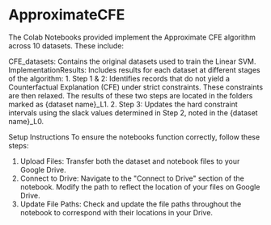 # ApproximateCFE

The Colab Notebooks provided implement the Approximate CFE algorithm across 10 datasets. These include:

CFE_datasets: Contains the original datasets used to train the Linear SVM.
ImplementationResults: Includes results for each dataset at different stages of the algorithm:
    1. Step 1 & 2: Identifies records that do not yield a Counterfactual Explanation (CFE) under strict constraints. These constraints are then relaxed. The results of these two steps are located in the folders marked as {dataset name}_L1.
    2. Step 3: Updates the hard constraint intervals using the slack values determined in Step 2, noted in the {dataset name}_L0.

Setup Instructions
To ensure the notebooks function correctly, follow these steps:

1. Upload Files: Transfer both the dataset and notebook files to your Google Drive.
2. Connect to Drive:
    Navigate to the "Connect to Drive" section of the notebook.
    Modify the path to reflect the location of your files on Google Drive.
3. Update File Paths:
    Check and update the file paths throughout the notebook to correspond with their locations in your Drive.
